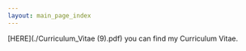 ```yaml
---
layout: main_page_index
---
```


[HERE](./Curriculum_Vitae (9).pdf) you can find my Curriculum Vitae.
